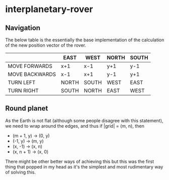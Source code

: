 # interplanetary-rover
## Navigation
The below table is the essentially the base implementation of the calculation of the new position vector of the rover.

|                	| EAST  	| WEST  	| NORTH 	| SOUTH 	|
|----------------	|-------	|-------	|-------	|-------	|
| MOVE FORWARDS  	| x+1   	| x-1   	| y+1   	| y-1   	|
| MOVE BACKWARDS 	| x-1   	| x+1   	| y-1   	| y+1   	|
| TURN LEFT      	| NORTH 	| SOUTH 	| WEST  	| EAST  	|
| TURN RIGHT     	| SOUTH 	| NORTH 	| EAST  	| WEST  	|


## Round planet
As the Earth is not flat (although some people disagree with this statement), we need to wrap around the edges, and thus if |grid| = (m, n), then

- (m + 1, y) -> (0, y)
- (-1, y) -> (m, y)
- (x, -1) -> (x, n)
- (x, n + 1) -> (x, 0)

There might be other better ways of achieving this but this was the first thing
that popped in my head as it's the simplest and most rudimentary way of solving
this.